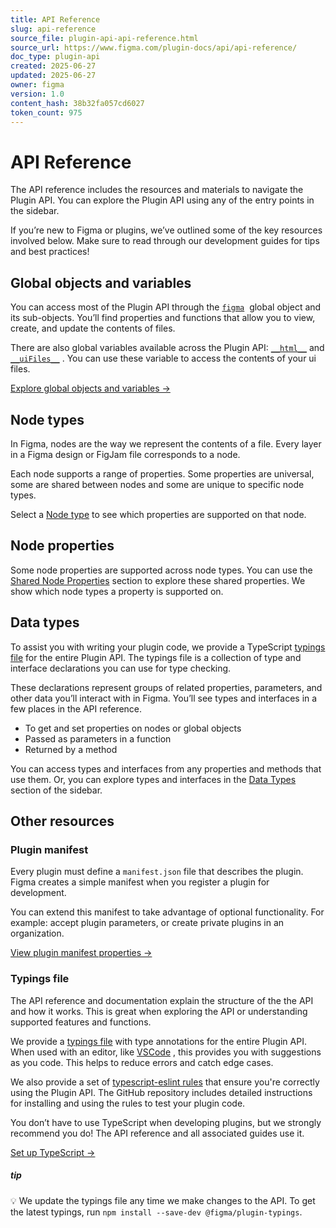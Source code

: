 ```yaml
---
title: API Reference
slug: api-reference
source_file: plugin-api-api-reference.html
source_url: https://www.figma.com/plugin-docs/api/api-reference/
doc_type: plugin-api
created: 2025-06-27
updated: 2025-06-27
owner: figma
version: 1.0
content_hash: 38b32fa057cd6027
token_count: 975
---
```

# API Reference

The API reference includes the resources and materials to navigate the Plugin API. You can explore the Plugin API using any of the entry points in the sidebar.

If you’re new to Figma or plugins, we’ve outlined some of the key resources involved below. Make sure to read through our development guides for tips and best practices!

## Global objects and variables

You can access most of the Plugin API through the [`figma`](/plugin-docs/api/figma/)
 global object and its sub-objects. You’ll find properties and functions that allow you to view, create, and update the contents of files.

There are also global variables available across the Plugin API: [`__html__`](/plugin-docs/api/global-objects/#html)
 and [`__uiFiles__`](/plugin-docs/api/global-objects/#uifiles)
. You can use these variable to access the contents of your ui files.

[Explore global objects and variables →](/plugin-docs/api/global-objects/)

## Node types

In Figma, nodes are the way we represent the contents of a file. Every layer in a Figma design or FigJam file corresponds to a node.

Each node supports a range of properties. Some properties are universal, some are shared between nodes and some are unique to specific node types.

Select a [Node type](/plugin-docs/api/nodes/)
 to see which properties are supported on that node.

## Node properties

Some node properties are supported across node types. You can use the [Shared Node Properties](/plugin-docs/api/node-properties/)
 section to explore these shared properties. We show which node types a property is supported on.

## Data types

To assist you with writing your plugin code, we provide a TypeScript [typings file](/plugin-docs/api/typings/)
 for the entire Plugin API. The typings file is a collection of type and interface declarations you can use for type checking.

These declarations represent groups of related properties, parameters, and other data you’ll interact with in Figma. You’ll see types and interfaces in a few places in the API reference.

- To get and set properties on nodes or global objects
- Passed as parameters in a function
- Returned by a method

You can access types and interfaces from any properties and methods that use them. Or, you can explore types and interfaces in the [Data Types](/plugin-docs/api/data-types/)
 section of the sidebar.

## Other resources

### Plugin manifest

Every plugin must define a `manifest.json` file that describes the plugin. Figma creates a simple manifest when you register a plugin for development.

You can extend this manifest to take advantage of optional functionality. For example: accept plugin parameters, or create private plugins in an organization.

[View plugin manifest properties →](/plugin-docs/manifest/)

### Typings file

The API reference and documentation explain the structure of the the API and how it works. This is great when exploring the API or understanding supported features and functions.

We provide a [typings file](/plugin-docs/api/typings/)
 with type annotations for the entire Plugin API. When used with an editor, like [VSCode](https://code.visualstudio.com/)
, this provides you with suggestions as you code. This helps to reduce errors and catch edge cases.

We also provide a set of [typescript-eslint rules](https://github.com/figma/eslint-plugin-figma-plugins?tab=readme-ov-file#eslint-plugin-figma-plugins)
 that ensure you're correctly using the Plugin API. The GitHub repository includes detailed instructions for installing and using the rules to test your plugin code.

You don’t have to use TypeScript when developing plugins, but we strongly recommend you do! The API reference and all associated guides use it.

[Set up TypeScript →](/plugin-docs/typescript/)

##### tip

💡 We update the typings file any time we make changes to the API. To get the latest typings, run `npm install --save-dev @figma/plugin-typings`.
